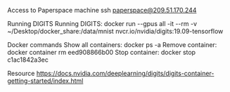 Access to Paperspace machine
ssh paperspace@209.51.170.244

Running DIGITS
Running DIGITS: docker run --gpus all -it --rm -v ~/Desktop/docker_share:/data/mnist nvcr.io/nvidia/digits:19.09-tensorflow

Docker commands
Show all containers: docker ps -a
Remove container: docker container rm eed908866b00
Stop container: docker stop c1ac1842a3ec

Resource
https://docs.nvidia.com/deeplearning/digits/digits-container-getting-started/index.html
